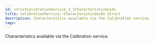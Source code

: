 ```yaml
---
id: structCalibrationService_1_1CharacteristicUuids
title: CalibrationService::CharacteristicUuids Struct
description: Characteristics available via the Calibration service.
tags:
---
```

Characteristics available via the Calibration service.




